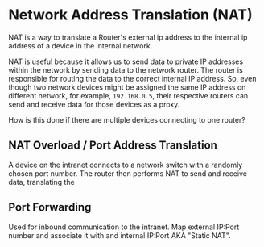 # Network Address Translation (NAT)

NAT is a way to translate a Router's external ip address to the internal ip address of a device in the internal network. 

NAT is useful because it allows us to send data to private IP addresses within the network by sending data to the network router.
The router is responsible for routing the data to the correct internal IP address.
So, even though two network devices might be assigned the same IP address on different network, for example, `192.168.0.5`, their respective routers can send and receive data for those devices as a proxy.

How is this done if there are multiple devices connecting to one router?



## NAT Overload / Port Address Translation
A device on the intranet connects to a network switch with a randomly chosen port number.
The router then performs NAT to send and receive data, translating the 

## Port Forwarding
Used for inbound communication to the intranet.
Map external IP:Port number and associate it with and internal IP:Port
AKA "Static NAT".






